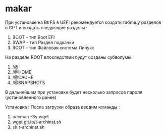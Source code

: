 # makar

При установке на BtrFS в UEFI рекомендуется создать таблицу разделов в GPT и создать следующие разделы :

1. BOOT - тип Boot EFI
2. SWAP - тип Раздел подкачки
3. ROOT - тип Файловая система Линукс

На разделе ROOT впоследствии будут созданы субволумы

1. /@ 
2. /@HOME
3. /@CACHE
4. /@SNAPSHOTS

В дальнейшем при установке будет несколько запросов пароля (установленного ранее)

Установка :
После загрузки образа вводим команды :

1.  pacman -Sy wget
2.  wget git.io/t-archinst.sh
3.  sh t-archinst.sh

